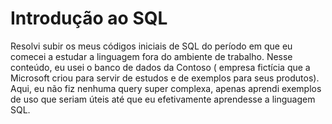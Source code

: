 # Introdução ao SQL

Resolvi subir os meus códigos iniciais de SQL do período em que eu comecei a estudar a linguagem fora do ambiente de trabalho. 
Nesse conteúdo, eu usei o banco de dados da Contoso ( empresa fictícia que a Microsoft criou para servir de estudos e de exemplos para seus produtos). 
Aqui, eu não fiz nenhuma query super complexa, apenas aprendi exemplos de uso que seriam úteis até que eu efetivamente aprendesse a linguagem SQL. 
